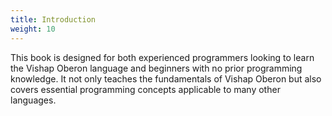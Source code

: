 ```yaml
---
title: Introduction
weight: 10
---
```


This book is designed for both experienced programmers looking to learn the Vishap Oberon language and beginners with no prior programming knowledge. It not only teaches the fundamentals of Vishap Oberon but also covers essential programming concepts applicable to many other languages.
